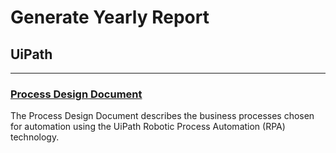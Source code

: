 # Generate Yearly Report

## UiPath

------

### [Process Design Document](https://github.com/petrenkosv/uipath-generate-yearly-report/blob/master/%5BPDD%5D%20Generate%20Yearly%20Report.pdf)

The Process Design Document describes the business processes chosen for automation using the UiPath Robotic Process Automation (RPA) technology.
